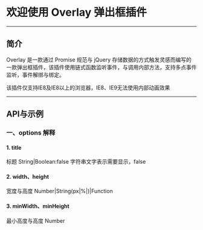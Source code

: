 # 欢迎使用 Overlay 弹出框插件
------
## 简介
Overlay 是一款通过 Promise 规范与 jQuery 存储数据的方式触发灵感而编写的一款弹出框插件，该插件使用链式函数监听事件，与调用内部方法，支持多点事件监听，事件解绑与绑定。

该插件仅支持IE8及IE8以上的浏览器，IE8、IE9无法使用内部动画效果


------
## API与示例

### 一、options 解释

#### 1. title
标题 String|Boolean:false 字符串文字表示需要显示，false
#### 2. width、height
宽度与高度 Number|String(px|%|)|Function
#### 3. minWidth、minHeight
最小高度与高度 Number
